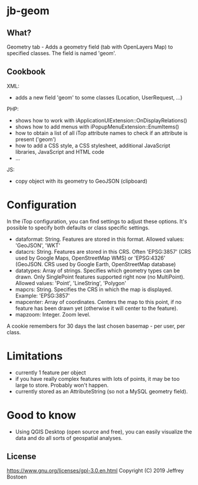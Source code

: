 # jb-geom

## What?
Geometry tab - Adds a geometry field (tab with OpenLayers Map) to specified classes. The field is named 'geom'.

## Cookbook
XML: 
* adds a new field 'geom' to some classes (Location, UserRequest, ...)

PHP: 
* shows how to work with iApplicationUIExtension::OnDisplayRelations()
* shows how to add menus with iPopupMenuExtension::EnumItems()
* how to obtain a list of all iTop attribute names to check if an attribute is present ('geom')
* how to add a CSS style, a CSS stylesheet, additional JavaScript libraries, JavaScript and HTML code
* ...

JS:
* copy object with its geometry to GeoJSON (clipboard)

# Configuration
In the iTop configuration, you can find settings to adjust these options.
It's possible to specify both defaults or class specific settings.

* dataformat: String. Features are stored in this format. Allowed values: 'GeoJSON', 'WKT'
* datacrs: String. Features are stored in this CRS. Often 'EPSG:3857' (CRS used by Google Maps, OpenStreetMap WMS) or 'EPSG:4326' (GeoJSON. CRS used by Google Earth, OpenStreetMap database)
* datatypes: Array of strings. Specifies which geometry types can be drawn. Only SinglePoint features supported right now (no MultiPoint). Allowed values: 'Point', 'LineString', 'Polygon'
* mapcrs: String. Specifies the CRS in which the map is displayed. Example: 'EPSG:3857'
* mapcenter: Array of coordinates. Centers the map to this point, if no feature has been drawn yet (otherwise it will center to the feature).
* mapzoom: Integer. Zoom level.

A cookie remembers for 30 days the last chosen basemap - per user, per class.

# Limitations
* currently 1 feature per object
* if you have really complex features with lots of points, it may be too large to store. Probably won't happen.
* currently stored as an AttributeString (so not a MySQL geometry field).

# Good to know
* Using QGIS Desktop (open source and free), you can easily visualize the data and do all sorts of geospatial analyses.

## License
https://www.gnu.org/licenses/gpl-3.0.en.html
Copyright (C) 2019 Jeffrey Bostoen

